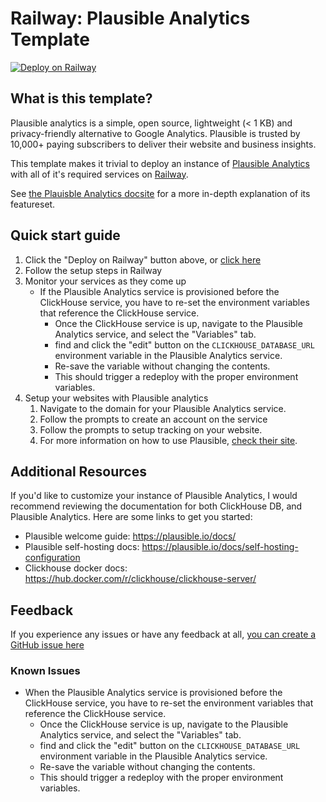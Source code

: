 # Railway: Plausible Analytics Template

[![Deploy on Railway](https://railway.app/button.svg)](https://railway.app/template/mzYEXO?referralCode=IFlm92)


## What is this template?
Plausible analytics is a simple, open source, lightweight (< 1 KB) and privacy-friendly alternative to Google Analytics. Plausible is trusted by 10,000+ paying subscribers to deliver their website and business insights.

This template makes it trivial to deploy an instance of [Plausible Analytics](https://plausible.io/) with all of it's required services on [Railway](https://railway.app).

See [the Plauisble Analytics docsite](https://plausible.io/docs) for a more in-depth explanation of its featureset.

## Quick start guide

1. Click the "Deploy on Railway" button above, or [click here](https://railway.app/template/mzYEXO?referralCode=IFlm92)
2. Follow the setup steps in Railway
3. Monitor your services as they come up
    - If the Plausible Analytics service is provisioned before the ClickHouse service, you have to re-set the environment variables that reference the ClickHouse service.
        - Once the ClickHouse service is up, navigate to the Plausible Analytics service, and select the "Variables" tab. 
        - find and click the "edit" button on the `CLICKHOUSE_DATABASE_URL` environment variable in the Plausible Analytics service. 
        - Re-save the variable without changing the contents. 
        - This should trigger a redeploy with the proper environment variables.  
5. Setup your websites with Plausible analytics
    1. Navigate to the domain for your Plausible Analytics service. 
    2. Follow the prompts to create an account on the service 
    3. Follow the prompts to setup tracking on your website. 
    4. For more information on how to use Plausible, [check their site](https://plausible.io/docs).

## Additional Resources 

If you'd like to customize your instance of Plausible Analytics, I would recommend reviewing the documentation for both ClickHouse DB, and Plausible Analytics. Here are some links to get you started: 
- Plausible welcome guide: https://plausible.io/docs/
- Plausible self-hosting docs: https://plausible.io/docs/self-hosting-configuration
- Clickhouse docker docs: https://hub.docker.com/r/clickhouse/clickhouse-server/

## Feedback 
If you experience any issues or have any feedback at all, [you can create a GitHub issue here](https://github.com/MykalMachon/railway-plausible/issues)

### Known Issues
- When the Plausible Analytics service is provisioned before the ClickHouse service, you have to re-set the environment variables that reference the ClickHouse service.
    - Once the ClickHouse service is up, navigate to the Plausible Analytics service, and select the "Variables" tab. 
    - find and click the "edit" button on the `CLICKHOUSE_DATABASE_URL` environment variable in the Plausible Analytics service. 
    - Re-save the variable without changing the contents. 
    - This should trigger a redeploy with the proper environment variables.  
